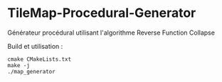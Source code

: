 # TileMap-Procedural-Generator

Générateur procédural utilisant l'algorithme Reverse Function Collapse

Build et utilisation : 
```
cmake CMakeLists.txt
make -j
./map_generator
```
